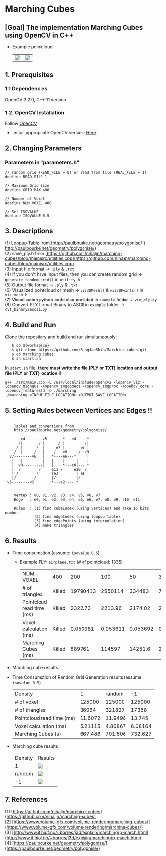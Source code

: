 # Marching Cubes
## [Goal] The implementation Marching Cubes using OpenCV in C++ 
- Example pointcloud 
   <table>
      <tr>
         <td><img src="./results/input/airplane1.png"/> </td>
         <td><img src="./results/input/airplane2.png"/> </td>
      </tr>
   </table>

## 1. Prerequisites
### 1.1 Dependencies
OpenCV 3.2.0, C++ 11 version

### 1.2. OpenCV Installation
Follow [OpenCV](https://docs.opencv.org/4.x/d2/de6/tutorial_py_setup_in_ubuntu.html)
- Install appropriate OpenCV version: [Here](https://sungjaeshin.github.io/O/opencv-install/).

## 2. Changing Parameters
### Parameters in "parameters.h"
```
// random grid (READ_FILE = 0) or read from file (READ_FILE = 1)
#define READ_FILE 1 

// Maximum Grid Size
#define GRID_MAX 400

// Number of Voxel  
#define NUM_VOXEL 400

// Set ISOVALUE
#define ISOVALUE 0.5
```

## 3. Descriptions
(1) Loopup Table from [http://paulbourke.net/geometry/polygonise/](    http://paulbourke.net/geometry/polygonise/) \
(2) save_ply.h from [https://github.com/nihaljn/marching-cubes/blob/main/src/utilities.cpp](https://github.com/nihaljn/marching-cubes/blob/main/src/utilities.cpp) \
(3) Input file format &rarr; `.ply` & `.txt` \
(4) If you don't have input files, then you can create random grid &rarr; `generate_random_grid()` in `utility.h` \
(5) Output file format &rarr; `.ply` & `.txt` \
(6) Visualized pointcloud or mesh &rarr; `viz3DMesh()` & `viz3DPoints()` in `viz_mesh.h` \
(7) Visualization python code also provided in `example` folder &rarr; `viz_ply.py` \
(8) Convert PLY format Binary to ASCII in `example` folder &rarr; `cvt_binary2ascii.py` 

## 4. Build and Run 
Clone the repository and build and run simultaneously:
```
   $ cd ${workspace}
   $ git clone https://github.com/SungJaeShin/Marching_cubes.git
   $ cd Marching_cubes
   $ sh start.sh
```

In `start.sh` file, **there must write the file (PLY or TXT) location and output file (PLY or TXT) location** !!
```
g++ ./src/main.cpp -L /usr/local/include/opencv2 -lopencv_viz -lopencv_highgui -lopencv_imgcodecs -lopencv_imgproc -lopencv_core -lopencv_features2d -o ./marching
./marching <INPUT_FILE_LOCATION> <OUTPUT_SAVE_LOCATION>
```

## 5. Setting Rules between Vertices and Edges !!
```

    Tables and conventions from
    http://paulbourke.net/geometry/polygonise/

       v4--------v5       *---e4---- *
      /|       / |      / |         /|
     / |      /  |     e7 |       e5 |
    /  |     /   |    /   e8     /  e9
  v7--------v6   |   *----e6---*     |
   |   |    |    |   |    |     |    |
   |  v0----|---v1   |    *---e0|--- *
   |  /     |  /     e11 /     e10  /
   | /      | /      |e3        | e1
   |/       |/       |/         |/
 v3--------v2        *---e2---- *


    Vertex : v0, v1, v2, v3, v4, v5, v6, v7
    Edge   : e0, e1, e2, e3, e4, e5, e6, e7, e8, e9, e10, e11

    Rules  : (1) find cubeIndex (using vertices) and make 16 bits number
             (2) find edgeIndex (using loopup table)
             (3) find edgePoints (using interpolation)
             (4) make triangles
```

## 6. Results 
- Time consumption (assume: `isovalue 0.5`)
   - Example PLY: `airplane.txt` (# of pointcloud: 1335)
      <table>
         <tr>
            <td> NUM VOXEL </td>
            <td> 400 </td>
            <td> 200 </td>
            <td> 100 </td>
            <td> 50 </td>
            <td> 30 </td>
            <td> 10 </td>
         </tr> 
         <tr>
            <td> # of triangles </td>
            <td> Killed </td>
            <td> 19790413 </td>
            <td> 2550114 </td>
            <td> 334483 </td>
            <td> 76775 </td>
            <td> 4068 </td>
         </tr>
         <tr>
            <td> Pointcloud read time (ms) </td>
            <td> Killed </td>
            <td> 2322.73 </td>
            <td> 2213.96 </td>
            <td> 2174.02 </td>
            <td> 2208.76 </td>
            <td> 2205.52 </td>
         </tr>
         <tr>
            <td> Voxel calculation (ms) </td>
            <td> Killed </td>
            <td> 0.053981 </td>
            <td> 0.053611 </td>
            <td> 0.053692 </td>
            <td> 0.053516 </td>
            <td> 0.053705 </td>
         </tr>
         <tr>
            <td> Marching Cubes (ms) </td>
            <td> Killed </td>
            <td> 889761 </td>
            <td> 114597 </td>
            <td> 14251.6 </td>
            <td> 2846.31 </td>
            <td> 155.389 </td>
         </tr>
      </table>

- Marching cube results



- Time Consumption of Random Grid Generation results (assume: `isovalue 0.5`)
   <table>
      <tr>
         <td> Density </td>
         <td> 1 </td>
         <td> random </td>
         <td> -1 </td>
      </tr> 
      <tr>
         <td> # of voxel </td>
         <td> 125000 </td>
         <td> 125000 </td>
         <td> 125000 </td>
      </tr> 
      <tr>
         <td> # of triangles </td>
         <td> 36064 </td>
         <td> 321827 </td>
         <td> 17368 </td>
      </tr>
      <tr>
         <td> Pointcloud read time (ms) </td>
         <td> 11.6072 </td>
         <td> 11.9498 </td>
         <td> 13.745 </td>
      </tr>
      <tr>
         <td> Voxel calculation (ms) </td>
         <td> 5.21115 </td>
         <td> 4.86867 </td>
         <td> 6.08164 </td>
      </tr>
      <tr>
         <td> Marching Cubes (s) </td>
         <td> 667.486 </td>
         <td> 701.606 </td>
         <td> 732.627 </td>
      </tr>
   </table>

- Marching cube results
   <table>
      <tr>
         <td> Density </td>
         <td> Results </td>
      </tr> 
      <tr>
         <td> 1 </td>
         <td> <img src="./results/random_grid_density_1.png"/> </td>
      </tr> 
      <tr>
         <td> random </td>
         <td> <img src="./results/random_grid_density_random.png"/> </td>
      </tr>   
      <tr>
         <td> -1 </td>
         <td> <img src="./results/random_grid_density_minus_1.png"/> </td>
      </tr>
   </table>


## 7. References
[1] [https://github.com/nihaljn/marching-cubes](https://github.com/nihaljn/marching-cubes) \
[2] [https://www.volume-gfx.com/volume-rendering/marching-cubes/](https://www.volume-gfx.com/volume-rendering/marching-cubes/) \
[3] [http://www.it.hiof.no/~borres/j3d/explain/marching/p-march.html](http://www.it.hiof.no/~borres/j3d/explain/marching/p-march.html) \
[4] [https://paulbourke.net/geometry/polygonise/](https://paulbourke.net/geometry/polygonise/)

